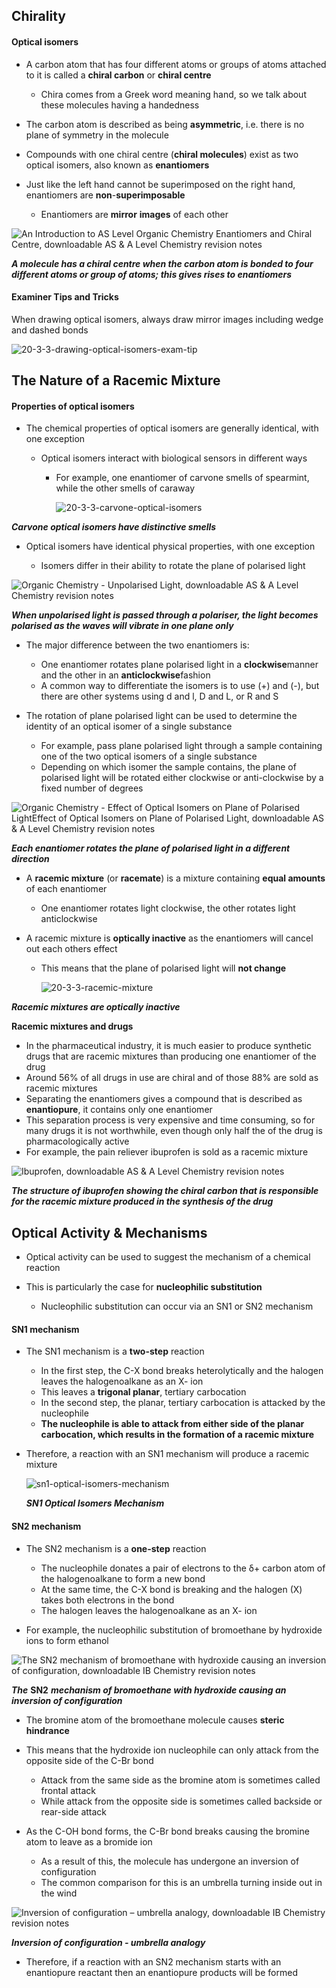 ## Chirality

#### Optical isomers

* A carbon atom that has four different atoms or groups of atoms attached to it is called a **chiral carbon** or **chiral centre**

  + Chira comes from a Greek word meaning hand, so we talk about these molecules having a handedness
* The carbon atom is described as being **asymmetric**, i.e. there is no plane of symmetry in the molecule
* Compounds with one chiral centre (**chiral molecules**) exist as two optical isomers, also known as **enantiomers**
* Just like the left hand cannot be superimposed on the right hand, enantiomers are **non**-**superimposable**

  + Enantiomers are **mirror** **images** of each other

![An Introduction to AS Level Organic Chemistry Enantiomers and Chiral Centre, downloadable AS & A Level Chemistry revision notes](3.1-An-Introduction-to-AS-Level-Organic-Chemistry-Enantiomers-and-Chiral-Centre.png)

***A molecule has a chiral centre when the carbon atom is bonded to four different atoms or group of atoms; this gives rises to enantiomers***

#### Examiner Tips and Tricks

When drawing optical isomers, always draw mirror images including wedge and dashed bonds

![20-3-3-drawing-optical-isomers-exam-tip](20-3-3-drawing-optical-isomers-exam-tip.png)

## The Nature of a Racemic Mixture

#### Properties of optical isomers

* The chemical properties of optical isomers are generally identical, with one exception

  + Optical isomers interact with biological sensors in different ways

    - For example, one enantiomer of carvone smells of spearmint, while the other smells of caraway

      ![20-3-3-carvone-optical-isomers](20-3-3-carvone-optical-isomers.png)

***Carvone optical isomers have distinctive smells***

* Optical isomers have identical physical properties, with one exception

  + Isomers differ in their ability to rotate the plane of polarised light

![Organic Chemistry - Unpolarised Light, downloadable AS & A Level Chemistry revision notes](7.1-Organic-Chemistry-Unpolarised-Light.png)

***When unpolarised light is passed through a polariser, the light becomes polarised as the waves will vibrate in one plane only***

* The major difference between the two enantiomers is:

  + One enantiomer rotates plane polarised light in a **clockwise**manner and the other in an **anticlockwise**fashion
  + A common way to differentiate the isomers is to use (+) and (-), but there are other systems using d and l, D and L, or R and S
* The rotation of plane polarised light can be used to determine the identity of an optical isomer of a single substance

  + For example, pass plane polarised light through a sample containing one of the two optical isomers of a single substance
  + Depending on which isomer the sample contains, the plane of polarised light will be rotated either clockwise or anti-clockwise by a fixed number of degrees

![Organic Chemistry - Effect of Optical Isomers on Plane of Polarised LightEffect of Optical Isomers on Plane of Polarised Light, downloadable AS & A Level Chemistry revision notes](7.1-Organic-Chemistry-Effect-of-Optical-Isomers-on-Plane-of-Polarised-LightEffect-of-Optical-Isomers-on-Plane-of-Polarised-Light.png)

***Each enantiomer rotates the plane of polarised light in a different direction***

* A **racemic mixture** (or **racemate**) is a mixture containing **equal amounts** of each enantiomer

  + One enantiomer rotates light clockwise, the other rotates light anticlockwise
* A racemic mixture is **optically inactive** as the enantiomers will cancel out each others effect

  + This means that the plane of polarised light will **not change**

    ![20-3-3-racemic-mixture](20-3-3-racemic-mixture.png)

***Racemic mixtures are optically inactive***

**Racemic mixtures and drugs**

* In the pharmaceutical industry, it is much easier to produce synthetic drugs that are racemic mixtures than producing one enantiomer of the drug
* Around 56% of all drugs in use are chiral and of those 88% are sold as racemic mixtures
* Separating the enantiomers gives a compound that is described as **enantiopure**, it contains only one enantiomer
* This separation process is very expensive and time consuming, so for many drugs it is not worthwhile, even though only half the of the drug is pharmacologically active
* For example, the pain reliever ibuprofen is sold as a racemic mixture

![Ibuprofen, downloadable AS & A Level Chemistry revision notes](7.1.3-Ibuprofen.png)

***The structure of ibuprofen showing the chiral carbon that is responsible for the racemic mixture produced in the synthesis of the drug***

## Optical Activity & Mechanisms

* Optical activity can be used to suggest the mechanism of a chemical reaction
* This is particularly the case for **nucleophilic substitution**

  + Nucleophilic substitution can occur via an SN1 or SN2 mechanism

#### SN1 mechanism

* The SN1 mechanism is a **two-step** reaction

  + In the first step, the C-X bond breaks heterolytically and the halogen leaves the halogenoalkane as an X- ion
  + This leaves a **trigonal planar**, tertiary carbocation
  + In the second step, the planar, tertiary carbocation is attacked by the nucleophile
  + **The nucleophile is able to attack from either side of the planar carbocation, which results in the formation of a racemic mixture**
* Therefore, a reaction with an SN1 mechanism will produce a racemic mixture

  ![sn1-optical-isomers-mechanism](sn1-optical-isomers-mechanism.png)

  ***S******N******1 Optical Isomers Mechanism***

#### SN2 mechanism

* The SN2 mechanism is a **one-step** reaction

  + The nucleophile donates a pair of electrons to the δ+ carbon atom of the halogenoalkane to form a new bond
  + At the same time, the C-X bond is breaking and the halogen (X) takes both electrons in the bond
  + The halogen leaves the halogenoalkane as an X- ion
* For example, the nucleophilic substitution of bromoethane by hydroxide ions to form ethanol

![The SN2 mechanism of bromoethane with hydroxide causing an inversion of configuration, downloadable IB Chemistry revision notes](20.1-The-SN2-mechanism-of-bromoethane-with-hydroxide-causing-an-inversion-of-configuration.png)

***The*** **S****N****2** ***mechanism of bromoethane with hydroxide causing an inversion of configuration***

* The bromine atom of the bromoethane molecule causes **steric hindrance**
* This means that the hydroxide ion nucleophile can only attack from the opposite side of the C-Br bond

  + Attack from the same side as the bromine atom is sometimes called frontal attack
  + While attack from the opposite side is sometimes called backside or rear-side attack
* As the C-OH bond forms, the C-Br bond breaks causing the bromine atom to leave as a bromide ion

  + As a result of this, the molecule has undergone an inversion of configuration
  + The common comparison for this is an umbrella turning inside out in the wind

![Inversion of configuration – umbrella analogy, downloadable IB Chemistry revision notes](Inversion-of-configuration-–-umbrella-analogy.png)

***Inversion of configuration - umbrella analogy***

* Therefore, if a reaction with an SN2 mechanism starts with an enantiopure reactant then an enantiopure products will be formed